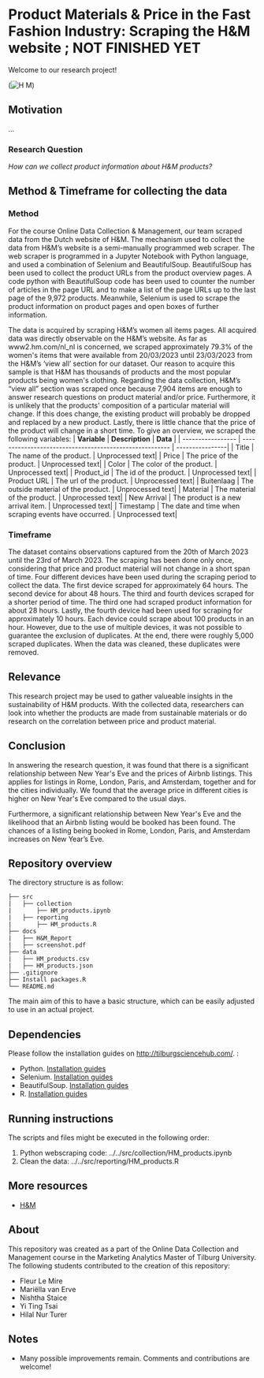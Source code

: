 # Product Materials & Price in the Fast Fashion Industry: Scraping the H&M website ; NOT FINISHED YET

Welcome to our research project!

(![H M](https://user-images.githubusercontent.com/122876103/227515026-5cec6d76-bfcd-4543-b317-50ca25e93799.jpeg))

## Motivation
...

### Research Question
*How can we collect product information about H&M products?*

## Method & Timeframe for collecting the data

### Method
For the course Online Data Collection & Management, our team scraped data from the Dutch website of H&M. The mechanism used to collect the data from H&M’s website is a semi-manually programmed web scraper. The web scraper is programmed in a Jupyter Notebook with Python language, and used a combination of Selenium and BeautifulSoup. BeautifulSoup has been used to collect the product URLs from the product overview pages. A code python with BeautifulSoup code has been used to counter the number of articles in the page URL and to make a list of the page URLs up to the last page of the 9,972 products. Meanwhile, Selenium is used to scrape the product information on product pages and open boxes of further information.

The data is acquired by scraping H&M’s women all items pages. All acquired data was directly observable on the H&M’s website. As far as www2.hm.com/nl_nl is concerned, we scraped approximately 79.3% of the women's items that were available from 20/03/2023 until 23/03/2023 from the H&M’s ‘view all’ section for our dataset. Our reason to acquire this sample is that H&M has thousands of products and the most popular products being women's clothing. Regarding the data collection, H&M’s “view all” section was scraped once because 7,904 items are enough to answer research questions on product material and/or price. Furthermore, it is unlikely that the products' composition of a particular material will change. If this does change, the existing product will probably be dropped and replaced by a new product. Lastly, there is little chance that the price of the product will change in a short time. To give an overview, we scraped the following variables: 
| **Variable**      | **Description**                                         | **Data**        |
| ----------------- | ------------------------------------------------------- | ----------------|
| Title             | The name of the product.                                | Unprocessed text|
| Price             | The price of the product.                               | Unprocessed text|
| Color             | The color of the product.                               | Unprocessed text|
| Product_id        | The id of the product.                                  | Unprocessed text|
| Product URL       | The url of the product.                                 | Unprocessed text|
| Buitenlaag        | The outside material of the product.                    | Unprocessed text|
| Material          | The material of the product.                            | Unprocessed text|
| New Arrival       | The product is a new arrival item.                      | Unprocessed text|
| Timestamp         | The date and time when scraping events have occurred.   | Unprocessed text|

### Timeframe
The dataset contains observations captured from the 20th of March 2023 until the 23rd of March 2023. The scraping has been done only once, considering that price and product material will not change in a short span of time. 
Four different devices have been used during the scraping period to collect the data. The first device scraped for approximately 64 hours. The second device for about 48 hours. The third and fourth devices scraped for a shorter period of time. The third one had scraped product information for about 28 hours. Lastly, the fourth device had been used for scraping for approximately 10 hours. Each device could scrape about 100 products in an hour. However, due to the use of multiple devices, it was not possible to guarantee the exclusion of duplicates. At the end, there were roughly 5,000 scraped duplicates. When the data was cleaned, these duplicates were removed. 


## Relevance

This research project may be used to gather valueable insights in the sustainability of H&M products. With the collected data, researchers can look into whether the products are made from sustainable materials or do research on the correlation between price and product material.

## Conclusion

In answering the research question, it was found that there is a significant relationship between New Year's Eve and the prices of Airbnb listings. This applies for listings in Rome, London, Paris, and Amsterdam, together and for the cities individually. We found that the average price in different cities is higher on New Year's Eve compared to the usual days.

Furthermore, a significant relationship between New Year's Eve and the likelihood that an Airbnb listing would be booked has been found. The chances of a listing being booked in Rome, London, Paris, and Amsterdam increases on New Year’s Eve. 

## Repository overview

The directory structure is as follow:
```
├── src
|   ├── collection
|       ├── HM_products.ipynb
|   ├── reporting
|       ├── HM_products.R
├── docs
|   ├── H&M_Report
|   ├── screenshot.pdf      
├── data
|   ├── HM_products.csv
|   ├── HM_products.json
├── .gitignore
├── Install packages.R
└── README.md

```

The main aim of this to have a basic structure, which can be easily adjusted to use in an actual project.  

## Dependencies
Please follow the installation guides on http://tilburgsciencehub.com/. :
- Python. [Installation guides](https://tilburgsciencehub.com/building-blocks/configure-your-computer/statistics-and-computation/python/)
- Selenium. [Installation guides](https://tilburgsciencehub.com/building-blocks/collect-data/webscraping-apis/scrape-dynamic-websites/)
- BeautifulSoup. [Installation guides](https://tilburgsciencehub.com/building-blocks/collect-data/webscraping-apis/scrape-static-websites/)
- R. [Installation guides](https://tilburgsciencehub.com/building-blocks/configure-your-computer/statistics-and-computation/r/)

## Running instructions
The scripts and files might be executed in the following order:

1.	Python webscraping code: ../../src/collection/HM_products.ipynb
2.	Clean the data: ../../src/reporting/HM_products.R

## More resources
* [H&M](https://www2.hm.com/nl_nl/index.html)

## About

This repository was created as a part of the Online Data Collection and Management course in the Marketing Analytics Master of Tilburg University. The following students contributed to the creation of this repository:

* Fleur Le Mire
* Mariëlla van Erve
* Nishtha Staice
* Yi Ting Tsai
* Hilal Nur Turer

## Notes
* Many possible improvements remain. Comments and contributions are welcome!
